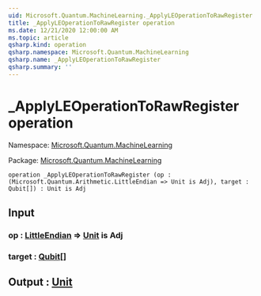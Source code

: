```yaml
---
uid: Microsoft.Quantum.MachineLearning._ApplyLEOperationToRawRegister
title: _ApplyLEOperationToRawRegister operation
ms.date: 12/21/2020 12:00:00 AM
ms.topic: article
qsharp.kind: operation
qsharp.namespace: Microsoft.Quantum.MachineLearning
qsharp.name: _ApplyLEOperationToRawRegister
qsharp.summary: ''
---
```


# _ApplyLEOperationToRawRegister operation

Namespace: [Microsoft.Quantum.MachineLearning](xref:Microsoft.Quantum.MachineLearning)

Package: [Microsoft.Quantum.MachineLearning](https://nuget.org/packages/Microsoft.Quantum.MachineLearning)




```qsharp
operation _ApplyLEOperationToRawRegister (op : (Microsoft.Quantum.Arithmetic.LittleEndian => Unit is Adj), target : Qubit[]) : Unit is Adj
```


## Input

### op : [LittleEndian](xref:Microsoft.Quantum.Arithmetic.LittleEndian) => [Unit](xref:microsoft.quantum.lang-ref.unit)  is Adj




### target : [Qubit](xref:microsoft.quantum.lang-ref.qubit)[]





## Output : [Unit](xref:microsoft.quantum.lang-ref.unit)

